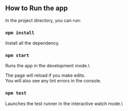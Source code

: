 

## How to Run the app

In the project directory, you can run:

### `npm install`

Install all the dependency.

### `npm start`

Runs the app in the development mode.\

The page will reload if you make edits.\
You will also see any lint errors in the console.

### `npm test`

Launches the test runner in the interactive watch mode.\

